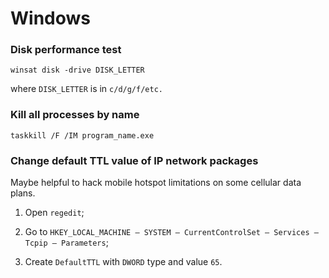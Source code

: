 # Windows

### Disk performance test

```shell
winsat disk -drive DISK_LETTER
```
where `DISK_LETTER` is in `c/d/g/f/etc.`

### Kill all processes by name

```shell
taskkill /F /IM program_name.exe
```

### Change default TTL value of IP network packages

Maybe helpful to hack mobile hotspot limitations on some cellular data plans.

1) Open `regedit`;

2) Go to `HKEY_LOCAL_MACHINE — SYSTEM — CurrentControlSet — Services — Tcpip — Parameters`;

3) Create `DefaultTTL` with `DWORD` type and value `65`.
